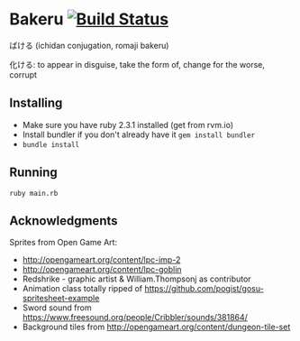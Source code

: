 # Bakeru [![Build Status](https://travis-ci.org/jaimerson/bakeru.svg?branch=master)](https://travis-ci.org/jaimerson/bakeru)

ばける (ichidan conjugation, romaji bakeru)

  化ける: to appear in disguise, take the form of, change for the worse, corrupt

## Installing
- Make sure you have ruby 2.3.1 installed (get from rvm.io)
- Install bundler if you don't already have it `gem install bundler`
- `bundle install`

## Running
```
ruby main.rb
```

## Acknowledgments
 Sprites from Open Game Art:
 - http://opengameart.org/content/lpc-imp-2
 - http://opengameart.org/content/lpc-goblin
 - Redshrike - graphic artist & William.Thompsonj as contributor
 - Animation class totally ripped of https://github.com/pogist/gosu-spritesheet-example
 - Sword sound from https://www.freesound.org/people/Cribbler/sounds/381864/
 - Background tiles from http://opengameart.org/content/dungeon-tile-set
